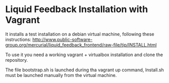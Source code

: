 Liquid Feedback Installation with Vagrant
=========================================

It installs a test installation on a debian virtual machine, following these instructions:
http://www.public-software-group.org/mercurial/liquid_feedback_frontend/raw-file/tip/INSTALL.html

To use it you need a working vagrant + virtualbox installation and clone the repository.

The file bootstrap.sh is launched during tha vagrant up command,
Install.sh must be launched manually from the virtual machine.
